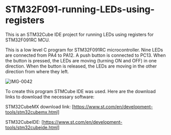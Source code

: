 # STM32F091-running-LEDs-using-registers
This is an STM32Cube IDE project for running LEDs using registers for STM32F091RC MCU.

This is a low level C program for STM32F091RC microcontroller. Nine LEDs are connected from PA4 to PA12. A push button is connected to PC13. When the button is pressed, the LEDs are moving (turning ON and OFF) in one direction. When the button is released, the LEDs are moving in the other direction from where they left.

![IMG-0042](https://user-images.githubusercontent.com/122583353/213829383-2f394c4f-ac73-46e7-b7cb-2174147690e3.jpg)

To create this program STMCube IDE was used. Here are the download links to download the necessary software:

STM32CubeMX download link: [https://www.st.com/en/development-tools/stm32cubemx.html]

STM32CubeIDE: [https://www.st.com/en/development-tools/stm32cubeide.html]
